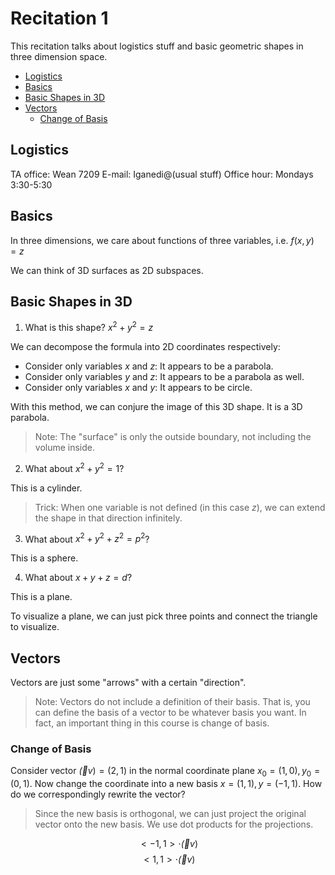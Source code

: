 # Recitation 1

This recitation talks about logistics stuff and basic geometric shapes in three dimension space.

<!-- START doctoc generated TOC please keep comment here to allow auto update -->
<!-- DON'T EDIT THIS SECTION, INSTEAD RE-RUN doctoc TO UPDATE -->


- [Logistics](#logistics)
- [Basics](#basics)
- [Basic Shapes in 3D](#basic-shapes-in-3d)
- [Vectors](#vectors)
  - [Change of Basis](#change-of-basis)

<!-- END doctoc generated TOC please keep comment here to allow auto update -->

## Logistics

TA office: Wean 7209
E-mail: Iganedi@(usual stuff)
Office hour: Mondays 3:30-5:30

## Basics

In three dimensions, we care about functions of three variables, i.e. $f(x,y)=z$

We can think of 3D surfaces as 2D subspaces.

## Basic Shapes in 3D

1. What is this shape? $x^2+y^2=z$

We can decompose the formula into 2D coordinates respectively:

- Consider only variables $x$ and $z$: It appears to be a parabola.
- Consider only variables $y$ and $z$: It appears to be a parabola as well.
- Consider only variables $x$ and $y$: It appears to be circle.

With this method, we can conjure the image of this 3D shape. It is a 3D parabola.

> Note: The "surface" is only the outside boundary, not including the volume inside.

2. What about $x^2+y^2=1$?

This is a cylinder.

> Trick: When one variable is not defined (in this case $z$), we can extend the shape in that direction infinitely.

3. What about $x^2+y^2+z^2=p^2$?

This is a sphere.

4. What about $x+y+z=d$?

This is a plane.

To visualize a plane, we can just pick three points and connect the triangle to visualize.

## Vectors

Vectors are just some "arrows" with a certain "direction".

> Note: Vectors do not include a definition of their basis. That is, you can define the basis of a vector to be whatever basis you want. In fact, an important thing in this course is change of basis.

### Change of Basis

Consider vector $\vec(v)=(2,1)$ in the normal coordinate plane $x_0=(1,0),y_0=(0,1)$. Now change the coordinate into a new basis $x=(1,1),y=(-1,1)$. How do we correspondingly rewrite the vector?

> Since the new basis is orthogonal, we can just project the original vector onto the new basis. We use dot products for the projections.

$$<-1,1>\cdot\vec(v)$$
$$<1,1>\cdot\vec(v)$$

